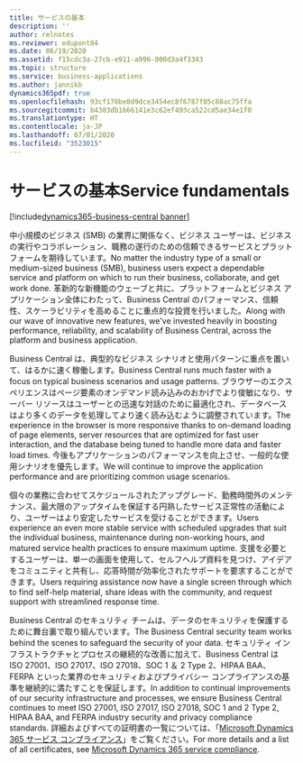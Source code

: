 ```yaml
---
title: サービスの基本
description: ''
author: relnotes
ms.reviewer: edupont04
ms.date: 06/19/2020
ms.assetid: f15cdc3a-27cb-e911-a996-000d3a4f3343
ms.topic: structure
ms.service: business-applications
ms.author: jannikb
dynamics365pdf: true
ms.openlocfilehash: 93cf170be0d9dce3454ec8f6787f85c88ac75ffa
ms.sourcegitcommit: b4383db1666141e3c62ef493ca522cd5ae34e1f0
ms.translationtype: HT
ms.contentlocale: ja-JP
ms.lasthandoff: 07/01/2020
ms.locfileid: "3523015"
---
```

# <a name="service-fundamentals"></a><span data-ttu-id="31091-102">サービスの基本</span><span class="sxs-lookup"><span data-stu-id="31091-102">Service fundamentals</span></span>

[!include[dynamics365-business-central banner](../includes/dynamics365-business-central.md)]

<!--structure start-->
<span data-ttu-id="31091-103">中小規模のビジネス (SMB) の業界に関係なく、ビジネス ユーザーは、ビジネスの実行やコラボレーション、職務の遂行のための信頼できるサービスとプラットフォームを期待しています。</span><span class="sxs-lookup"><span data-stu-id="31091-103">No matter the industry type of a small or medium-sized business (SMB), business users expect a dependable service and platform on which to run their business, collaborate, and get work done.</span></span> <span data-ttu-id="31091-104">革新的な新機能のウェーブと共に、プラットフォームとビジネス アプリケーション全体にわたって、Business Central のパフォーマンス、信頼性、スケーラビリティを高めることに重点的な投資を行いました。</span><span class="sxs-lookup"><span data-stu-id="31091-104">Along with our wave of innovative new features, we've invested heavily in boosting performance, reliability, and scalability of Business Central, across the platform and business application.</span></span>  

<span data-ttu-id="31091-105">Business Central は、典型的なビジネス シナリオと使用パターンに重点を置いて、はるかに速く稼働します。</span><span class="sxs-lookup"><span data-stu-id="31091-105">Business Central runs much faster with a focus on typical business scenarios and usage patterns.</span></span> <span data-ttu-id="31091-106">ブラウザーのエクスペリエンスはページ要素のオンデマンド読み込みのおかげでより俊敏になり、サーバー リソースはユーザーとの迅速な対話のために最適化され、データベースはより多くのデータを処理してより速く読み込むように調整されています。</span><span class="sxs-lookup"><span data-stu-id="31091-106">The experience in the browser is more responsive thanks to on-demand loading of page elements, server resources that are optimized for fast user interaction, and the database being tuned to handle more data and faster load times.</span></span> <span data-ttu-id="31091-107">今後もアプリケーションのパフォーマンスを向上させ、一般的な使用シナリオを優先します。</span><span class="sxs-lookup"><span data-stu-id="31091-107">We will continue to improve the application performance and are prioritizing common usage scenarios.</span></span> 

<span data-ttu-id="31091-108">個々の業務に合わせてスケジュールされたアップグレード、勤務時間外のメンテナンス、最大限のアップタイムを保証する円熟したサービス正常性の活動により、ユーザーはより安定したサービスを受けることができます。</span><span class="sxs-lookup"><span data-stu-id="31091-108">Users experience an even more stable service with scheduled upgrades that suit the individual business, maintenance during non-working hours, and matured service health practices to ensure maximum uptime.</span></span> <span data-ttu-id="31091-109">支援を必要とするユーザーは、単一の画面を使用して、セルフヘルプ資料を見つけ、アイデアをコミュニティと共有し、応答時間が効率化されたサポートを要求することができます。</span><span class="sxs-lookup"><span data-stu-id="31091-109">Users requiring assistance now have a single screen through which to find self-help material, share ideas with the community, and request support with streamlined response time.</span></span>  

<span data-ttu-id="31091-110">Business Central のセキュリティ チームは、データのセキュリティを保護するために舞台裏で取り組んでいます。</span><span class="sxs-lookup"><span data-stu-id="31091-110">The Business Central security team works behind the scenes to safeguard the security of your data.</span></span> <span data-ttu-id="31091-111">セキュリティ インフラストラクチャとプロセスの継続的な改善に加えて、Business Central は ISO 27001、ISO 27017、ISO 27018、SOC 1 ＆ 2 Type 2、HIPAA BAA、FERPA といった業界のセキュリティおよびプライバシー コンプライアンスの基準を継続的に満たすことを保証します。</span><span class="sxs-lookup"><span data-stu-id="31091-111">In addition to continual improvements of our security infrastructure and processes, we ensure Business Central continues to meet ISO 27001, ISO 27017, ISO 27018, SOC 1 and 2 Type 2, HIPAA BAA, and FERPA industry security and privacy compliance standards.</span></span> <span data-ttu-id="31091-112">詳細およびすべての証明書の一覧については、「[Microsoft Dynamics 365 サービス コンプライアンス](https://aka.ms/d365-compliance-list)」をご覧ください。</span><span class="sxs-lookup"><span data-stu-id="31091-112">For more details and a list of all certificates, see [Microsoft Dynamics 365 service compliance](https://aka.ms/d365-compliance-list).</span></span>
<!--structure end-->



